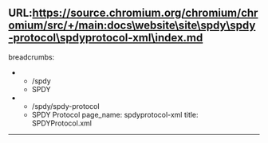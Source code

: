 URL:https://source.chromium.org/chromium/chromium/src/+/main:docs\website\site\spdy\spdy-protocol\spdyprotocol-xml\index.md
---
breadcrumbs:
- - /spdy
  - SPDY
- - /spdy/spdy-protocol
  - SPDY Protocol
page_name: spdyprotocol-xml
title: SPDYProtocol.xml
---
